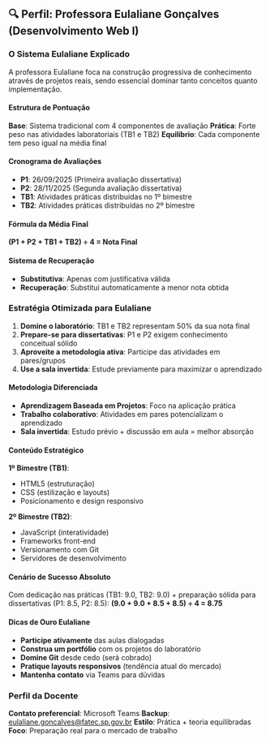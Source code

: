 ## 🔍 Perfil: Professora Eulaliane Gonçalves (Desenvolvimento Web I)

### O Sistema Eulaliane Explicado
A professora Eulaliane foca na construção progressiva de conhecimento através de projetos reais, sendo essencial dominar tanto conceitos quanto implementação.

#### Estrutura de Pontuação
**Base**: Sistema tradicional com 4 componentes de avaliação
**Prática**: Forte peso nas atividades laboratoriais (TB1 e TB2)
**Equilíbrio**: Cada componente tem peso igual na média final

#### Cronograma de Avaliações
- **P1**: 26/09/2025 (Primeira avaliação dissertativa)
- **P2**: 28/11/2025 (Segunda avaliação dissertativa)
- **TB1**: Atividades práticas distribuídas no 1º bimestre
- **TB2**: Atividades práticas distribuídas no 2º bimestre

#### Fórmula da Média Final
**(P1 + P2 + TB1 + TB2) ÷ 4 = Nota Final**

#### Sistema de Recuperação
- **Substitutiva**: Apenas com justificativa válida
- **Recuperação**: Substitui automaticamente a menor nota obtida

### Estratégia Otimizada para Eulaliane

1. **Domine o laboratório**: TB1 e TB2 representam 50% da sua nota final
2. **Prepare-se para dissertativas**: P1 e P2 exigem conhecimento conceitual sólido
3. **Aproveite a metodologia ativa**: Participe das atividades em pares/grupos
4. **Use a sala invertida**: Estude previamente para maximizar o aprendizado

#### Metodologia Diferenciada
- **Aprendizagem Baseada em Projetos**: Foco na aplicação prática
- **Trabalho colaborativo**: Atividades em pares potencializam o aprendizado
- **Sala invertida**: Estudo prévio + discussão em aula = melhor absorção

#### Conteúdo Estratégico
**1º Bimestre (TB1)**:
- HTML5 (estruturação)
- CSS (estilização e layouts)
- Posicionamento e design responsivo

**2º Bimestre (TB2)**:
- JavaScript (interatividade)
- Frameworks front-end
- Versionamento com Git
- Servidores de desenvolvimento

#### Cenário de Sucesso Absoluto
Com dedicação nas práticas (TB1: 9.0, TB2: 9.0) + preparação sólida para dissertativas (P1: 8.5, P2: 8.5):
**(9.0 + 9.0 + 8.5 + 8.5) ÷ 4 = 8.75**

#### Dicas de Ouro Eulaliane
- **Participe ativamente** das aulas dialogadas
- **Construa um portfólio** com os projetos do laboratório
- **Domine Git** desde cedo (será cobrado)
- **Pratique layouts responsivos** (tendência atual do mercado)
- **Mantenha contato** via Teams para dúvidas

### Perfil da Docente
**Contato preferencial**: Microsoft Teams
**Backup**: eulaliane.goncalves@fatec.sp.gov.br
**Estilo**: Prática + teoria equilibradas
**Foco**: Preparação real para o mercado de trabalho